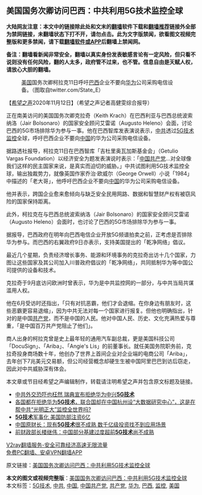  <h2>美国国务次卿访问巴西：中共利用5G技术监控全球</h2> <p class="notice"><b>大陆网友注意：本文中的链接除此处和文末的<a href="https://github.com/bannedbook/fanqiang" >翻墙</a>软件下载和<a href="https://github.com/killgcd/justmysocks/blob/master/README.md">翻墙推荐</a>链接外全部为禁网链接，未翻墙状态下打不开，请勿点击。此为文字版禁闻，欲看图文视频完整版和更多禁闻，请下载<a href="https://github.com/bannedbook/fanqiang">翻墙软件或APP</a>后翻墙上禁闻网。</p><p>备注：翻墙看新闻非常安全，翻墙以真实身份发表敏感言论有一定风险，但只看不说则没有任何风险，翻的人太多，政府管不过来，也不管。信息自由是天赋人权，请放心大胆的翻墙。</b></p>  <div class="entry"> <figure><figcaption><a href="https://www.bannedbook.org/bnews/tag/%e7%be%8e%e5%9b%bd/" class="st_tag internal_tag" rel="tag" title="标签 美国 下的日志">美国</a>国务次卿柯拉克11日呼吁<a href="https://www.bannedbook.org/bnews/tag/%e5%b7%b4%e8%a5%bf/" class="st_tag internal_tag" rel="tag" title="标签 巴西 下的日志">巴西</a>企业不要向<a href="https://www.bannedbook.org/bnews/tag/%e5%8d%8e%e4%b8%ba/" class="st_tag internal_tag" rel="tag" title="标签 华为 下的日志">华为</a>公司采购电信设备。（图取自twitter.com/State_E）</figcaption></figure> <p>【<span class='wp_keywordlink_affiliate'><a href="https://www.soundofhope.org" title="希望之声" target="_blank">希望之声</a></span>2020年11月12日】（希望之声记者高健雯综合报导）</p> <p>正在南美访问的美国国务次卿克拉奇（Keith Krach）在巴西利亚与巴西总统波索纳洛（Jair Bolsonaro）的国家安全顾问艾雷诺（Augusto Heleno）会面，讨论巴西的5G市场排除华为参与一事。他在巴西智库发表演说表示，<a href="https://www.bannedbook.org/bnews/tag/%e4%b8%ad%e5%85%b1/" class="st_tag internal_tag" rel="tag" title="标签 中共 下的日志">中共</a>透过<a href="https://www.bannedbook.org/bnews/tag/5G%E6%8A%80%E6%9C%AF/" class="st_tag internal_tag" rel="tag" title="标签 5G技术 下的日志">5G技术</a><a href="https://www.bannedbook.org/bnews/tag/%e7%9b%91%e6%8e%a7/" class="st_tag internal_tag" rel="tag" title="标签 监控 下的日志">监控</a>全球，呼吁巴西企业不要向<span class='wp_keywordlink_affiliate'><a href="https://www.bannedbook.org/" title="中国" target="_blank">中国</a></span>的华为公司采购电信设备。</p> <p>据路透社报导，柯拉克11日在巴西智库「吉杜里奥瓦加斯基金会」（Getulio Vargas Foundation）以经济安全为题发表演说时表示：「<a href="https://www.bannedbook.org/bnews/tag/%e4%b8%ad%e5%9b%bd%e5%85%b1%e4%ba%a7%e5%85%9a/" class="st_tag internal_tag" rel="tag" title="标签 中国共产党 下的日志">中国共产党</a>…对全球像我们这样的民主国家来说，是真实而迫切的威胁。」中共试图利用5G技术监控全球，输出独裁势力，就像英国作家乔治‧欧威尔（George Orwell）小说「1984」中描述的「老大哥」，他呼吁巴西企业不要向<a href="https://www.bannedbook.org/bnews/tag/%E4%B8%AD%E5%9B%BD/" class="st_tag internal_tag" rel="tag" title="标签 中国 下的日志">中国</a>的华为公司采购电信设备。</p> <p>他并表示，跨国企业愈来愈倾向与缺乏安全民用网路、数据和智慧财产权有被窃风险的国家保持距离。</p>  <p>此外，柯拉克在与巴西总统波索纳洛（Jair Bolsonaro）的国家安全顾问艾雷诺（Augusto Heleno）会面时，也讨论了巴西的5G市场排除华为参与一事。</p> <p>据报导，巴西政府在明年向巴西电信企业开放5G频谱拍卖之前，正考虑是否排除华为参与。而巴西的右翼政府9日亦表示，支持美国提出的「乾净网络」倡议。</p> <p>最近几个星期，负责经济增长事务、能源和环境事务的克拉奇出访十几个国家，力图让这些国家及其公司加入川普政府倡议的「乾净网络」，共同抵制华为等中国公司提供的设备和技术。</p> <p>克拉奇于9月底访问欧洲时曾表示，华为是中共监控网的一部分，与中共当局共谋滥用人权。</p>  <p>他在6月受访时还指出，「只有对抗恶霸，他们才会退缩。在你身边有朋友时，这些恶霸更容易退缩」，因为中共无法对每一个国家进行报复。但他也明确指出，针对的是中国<a href="https://www.bannedbook.org/bnews/tag/%e5%85%b1%e4%ba%a7%e5%85%9a/" class="st_tag internal_tag" rel="tag" title="标签 共产党 下的日志">共产党</a>，而不是中国的人民。他对中国人民、历史、文化充满热爱与尊重，「是中国百万共产党阻止了他们」。</p> <p>商人出身的柯拉克曾是史上最年轻的通用汽车副总裁，更是美国科技公司「DocuSign」、「Ariba」、「Angie&#x27;s Lis」的前董事长。就任美国务院职务前，克拉奇投身商场数十年，他创办了世界上首间企业对企业端的电商公司「Ariba」，去年创下7兆美元交易额，但公司经营概念却硬生生被中国阿里巴巴到访后窃走，因此对中共威胁深有体会。</p> <p>本文章或节目经希望之声编辑制作，转载请注明希望之声并包含原文标题及链接。</p> <ul class='op-related-articles' title='相关阅读'> <li><a href='https://www.bannedbook.org/bnews/comments/20201022/1418044.html' target='_blank'>中共外交恐吓也枉然 瑞典宣布拒绝华为中兴<b>5G技术</b></a></li> <li><a href='https://www.bannedbook.org/bnews/bannedvideo/20201016/1415134.html' target='_blank'>各国都在拒绝华为<b>5G技术</b>，联合国却在中国杭州设“大数据研究中心”，这是在帮中共“光明正大”监控全世界吗?</a></li> <li><a href='https://www.bannedbook.org/bnews/cbnews/20201012/1412505.html' target='_blank'><b>5G技术</b>军事化 美国防部注资6亿</a></li> <li><a href='https://www.bannedbook.org/bnews/baitai/20200927/1404107.html' target='_blank'>中国原财长：现有<b>5G技术</b>很不成熟 数千亿级投资找不到应用场景</a></li> <li><a href='https://www.bannedbook.org/bnews/baitai/20200926/1403678.html' target='_blank'>前财政部长楼继伟：中国部分基建过度超前<b>5G技术</b>尚不成熟</a></li> </ul> <p class="texttj"> <a href="https://www.bannedbook.org/forum23/topic22702.html" target="_blank">V2ray翻墙服务-安全可靠经济高速无限流量</a><br/> <a href="https://github.com/bannedbook/fanqiang/wiki/%E7%A6%81%E9%97%BB%E7%BD%91%E5%AE%89%E5%8D%93%E7%BF%BB%E5%A2%99%E6%96%B0%E9%97%BBAPP" target="_blank">免费PC翻墙、安卓VPN翻墙APP</a></p><p>原文链接：<a class="src_link"  href="https://www.soundofhope.org/post/442009" target="_blank">美国国务次卿访问巴西：中共利用5G技术监控全球</a></p> <a name='sharetosocial'></a>       <div><b>本文的图文或视频完整版</b>：<a href='https://www.bannedbook.org/bnews/comments/20201112/1429946.html'>美国国务次卿访问巴西：中共利用5G技术监控全球</a></div>  </div><!--END ENTRY--> <div class="postfooter"> <div>本文标签：<a href="https://www.bannedbook.org/bnews/tag/5G%E6%8A%80%E6%9C%AF/" rel="tag">5G技术</a>, <a href="https://www.bannedbook.org/bnews/tag/%e4%b8%ad%e5%85%b1/" rel="tag">中共</a>, <a href="https://www.bannedbook.org/bnews/tag/%E4%B8%AD%E5%9B%BD/" rel="tag">中国</a>, <a href="https://www.bannedbook.org/bnews/tag/%e4%b8%ad%e5%9b%bd%e5%85%b1%e4%ba%a7%e5%85%9a/" rel="tag">中国共产党</a>, <a href="https://www.bannedbook.org/bnews/tag/%e5%85%b1%e4%ba%a7%e5%85%9a/" rel="tag">共产党</a>, <a href="https://www.bannedbook.org/bnews/tag/%e5%8d%8e%e4%b8%ba/" rel="tag">华为</a>, <a href="https://www.bannedbook.org/bnews/tag/%e5%b7%b4%e8%a5%bf/" rel="tag">巴西</a>, <a href="https://www.bannedbook.org/bnews/tag/%e7%9b%91%e6%8e%a7/" rel="tag">监控</a>, <a href="https://www.bannedbook.org/bnews/tag/%e7%be%8e%e5%9b%bd/" rel="tag">美国</a></div>  </div><!--END POSTFOOTER--> 